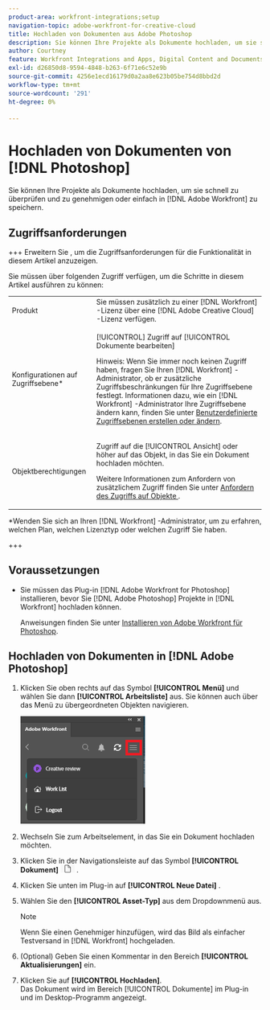 ```yaml
---
product-area: workfront-integrations;setup
navigation-topic: adobe-workfront-for-creative-cloud
title: Hochladen von Dokumenten aus Adobe Photoshop
description: Sie können Ihre Projekte als Dokumente hochladen, um sie schnell zu überprüfen und zu validieren oder einfach in Adobe Workfront zu speichern.
author: Courtney
feature: Workfront Integrations and Apps, Digital Content and Documents
exl-id: d26850d8-9594-4848-b263-6f71e6c52e9b
source-git-commit: 4256e1ecd16179d0a2aa8e623b05be754d8bbd2d
workflow-type: tm+mt
source-wordcount: '291'
ht-degree: 0%

---
```


# Hochladen von Dokumenten von [!DNL Photoshop]

Sie können Ihre Projekte als Dokumente hochladen, um sie schnell zu überprüfen und zu genehmigen oder einfach in [!DNL Adobe Workfront] zu speichern.

## Zugriffsanforderungen

+++ Erweitern Sie , um die Zugriffsanforderungen für die Funktionalität in diesem Artikel anzuzeigen.

Sie müssen über folgenden Zugriff verfügen, um die Schritte in diesem Artikel ausführen zu können:

<table style="table-layout:auto"> 
 <col> 
 <col> 
 <tbody> 
  <!-- <tr> 
   <td role="rowheader">[!DNL Adobe Workfront] plan*</td> 
   <td> <p>[!UICONTROL Pro] or higher</p> </td> 
  </tr> 
  <tr data-mc-conditions=""> 
   <td role="rowheader">[!DNL Adobe Workfront] license*</td> 
   <td> <p>[!UICONTROL Work] or [!UICONTROL Plan]</p> </td> 
  </tr> -->
  <tr> 
   <td role="rowheader">Produkt</td> 
   <td>Sie müssen zusätzlich zu einer [!DNL Workfront] -Lizenz über eine [!DNL Adobe Creative Cloud] -Lizenz verfügen.</td> 
  </tr> 
  <tr> 
   <td role="rowheader">Konfigurationen auf Zugriffsebene*</td> 
   <td> <p>[!UICONTROL] Zugriff auf [!UICONTROL Dokumente bearbeiten]</p> <p>Hinweis: Wenn Sie immer noch keinen Zugriff haben, fragen Sie Ihren [!DNL Workfront] -Administrator, ob er zusätzliche Zugriffsbeschränkungen für Ihre Zugriffsebene festlegt. Informationen dazu, wie ein [!DNL Workfront] -Administrator Ihre Zugriffsebene ändern kann, finden Sie unter <a href="../../administration-and-setup/add-users/configure-and-grant-access/create-modify-access-levels.md" class="MCXref xref">Benutzerdefinierte Zugriffsebenen erstellen oder ändern</a>.</p> </td> 
  </tr> 
  <tr> 
   <td role="rowheader">Objektberechtigungen</td> 
   <td> <p>Zugriff auf die [!UICONTROL Ansicht] oder höher auf das Objekt, in das Sie ein Dokument hochladen möchten.</p> <p>Weitere Informationen zum Anfordern von zusätzlichem Zugriff finden Sie unter <a href="../../workfront-basics/grant-and-request-access-to-objects/request-access.md" class="MCXref xref">Anfordern des Zugriffs auf Objekte </a>.</p> </td> 
  </tr> 
 </tbody> 
</table>

&#42;Wenden Sie sich an Ihren [!DNL Workfront] -Administrator, um zu erfahren, welchen Plan, welchen Lizenztyp oder welchen Zugriff Sie haben.

+++

## Voraussetzungen

* Sie müssen das Plug-in [!DNL Adobe Workfront for Photoshop] installieren, bevor Sie [!DNL Adobe Photoshop] Projekte in [!DNL Workfront] hochladen können.

  Anweisungen finden Sie unter [Installieren von Adobe Workfront für Photoshop](../../workfront-integrations-and-apps/adobe-workfront-for-creative-cloud/wf-cc-install-ps.md).

## Hochladen von Dokumenten in [!DNL Adobe Photoshop]

1. Klicken Sie oben rechts auf das Symbol **[!UICONTROL Menü]** und wählen Sie dann **[!UICONTROL Arbeitsliste]** aus. Sie können auch über das Menü zu übergeordneten Objekten navigieren.

   ![](assets/go-back-to-work-list-350x314.png)

1. Wechseln Sie zum Arbeitselement, in das Sie ein Dokument hochladen möchten.
1. Klicken Sie in der Navigationsleiste auf das Symbol **[!UICONTROL Dokument]** ![](assets/documents.png) .

1. Klicken Sie unten im Plug-in auf **[!UICONTROL Neue Datei]** .
1. Wählen Sie den **[!UICONTROL Asset-Typ]** aus dem Dropdownmenü aus.

   >[!NOTE]
   >
   >Wenn Sie einen Genehmiger hinzufügen, wird das Bild als einfacher Testversand in [!DNL Workfront] hochgeladen.

1. (Optional) Geben Sie einen Kommentar in den Bereich **[!UICONTROL Aktualisierungen]** ein.
1. Klicken Sie auf **[!UICONTROL Hochladen]**.\
   Das Dokument wird im Bereich [!UICONTROL Dokumente] im Plug-in und im Desktop-Programm angezeigt.

